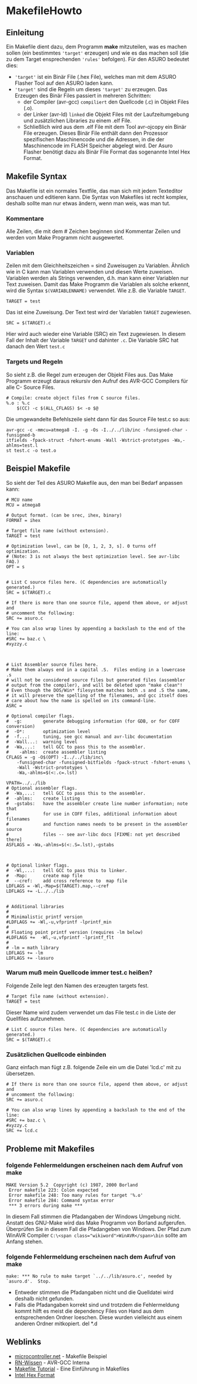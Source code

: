 # MakefileHowto

## Einleitung

Ein Makefile dient dazu, dem Programm **make** mitzuteilen, was es machen sollen (ein bestimmtes `'target'` erzeugen) und wie es das machen soll (die zu dem Target ensprechenden `'rules'` befolgen). Für den ASURO bedeutet dies: 



*   `'target'` ist ein Binär File (.hex File), welches man mit dem ASURO Flasher Tool auf den ASURO laden kann. 
*   `'target'` sind die Regeln um dieses `'target'` zu erzeugen. Das Erzeugen des Binär Files passiert in mehreren Schritten: 
    *   der Compiler (avr-gcc) `compiliert` den Quellcode (.c) in Objekt Files (.o). 
    *   der Linker (avr-ld) `linked` die Objekt Files mit der Laufzeitumgebung und zusätzlichen Libraries zu einem .elf File. 
    *   Schließlich wird aus dem .elf File mit dem Tool avr-ojcopy ein Binär File erzeugen. Dieses Binär File enthält dann den Prozessor spezifischen Maschinencode und die Adressen, in die der Maschinencode im FLASH Speicher abgelegt wird. Der Asuro Flasher benötigt dazu als Binär File Format das sogenannte Intel Hex Format. 



## Makefile Syntax

Das Makefile ist ein normales Textfile, das man sich mit jedem Texteditor anschauen und editieren kann. Die Syntax von Makefiles ist recht komplex, deshalb sollte man nur etwas ändern, wenn man weis, was man tut. 



### Kommentare

Alle Zeilen, die mit dem # Zeichen beginnen sind Kommentar Zeilen und werden vom Make Programm nicht ausgewertet. 



### Variablen

Zeilen mit dem Gleichheitszeichen = sind Zuweisugen zu Variablen. Ähnlich wie in C kann man Variablen verwenden und diesen Werte zuweisen. Variablen werden als Strings verwenden, d.h. man kann einer Variablen nur Text zuweisen. Damit das Make Programm die Variablen als solche erkennt, wird die Syntax `$(VARIABLENNAME)` verwendet. Wie z.B. die Variable `TARGET`. 



    TARGET = test
    

Das ist eine Zuweisung. Der Text test wird der Variablen `TARGET` zugewiesen. 



    SRC = $(TARGET).c
    

Hier wird auch wieder eine Variable (SRC) ein Text zugewiesen. In diesem Fall der Inhalt der Variable `TARGET` und dahinter `.c`. Die Variable SRC hat danach den Wert `test.c` 



### Targets und Regeln

So sieht z.B. die Regel zum erzeugen der Objekt Files aus. Das Make Programm erzeugt daraus rekursiv den Aufruf des AVR-GCC Compilers für alle C- Source Files. 



    # Compile: create object files from C source files.
    %.o : %.c
    	$(CC) -c $(ALL_CFLAGS) $< -o $@
    

Die umgewandelte Befehlszeile sieht dann für das Source File test.c so aus: 

    avr-gcc -c -mmcu=atmega8 -I. -g -Os -I../../lib/inc -funsigned-char -funsigned-b
    itfields -fpack-struct -fshort-enums -Wall -Wstrict-prototypes -Wa,-ahlms=test.l
    st test.c -o test.o
    



## Beispiel Makefile

So sieht der Teil des ASURO Makefile aus, den man bei Bedarf anpassen kann: 



    # MCU name
    MCU = atmega8
    
    # Output format. (can be srec, ihex, binary)
    FORMAT = ihex
    
    # Target file name (without extension).
    TARGET = test
    
    # Optimization level, can be [0, 1, 2, 3, s]. 0 turns off optimization.
    # (Note: 3 is not always the best optimization level. See avr-libc FAQ.)
    OPT = s
    
    
    # List C source files here. (C dependencies are automatically generated.)
    SRC = $(TARGET).c
    
    # If there is more than one source file, append them above, or adjust and
    # uncomment the following:
    SRC += asuro.c
    
    # You can also wrap lines by appending a backslash to the end of the line:
    #SRC += baz.c \
    #xyzzy.c
    
    
    
    # List Assembler source files here.
    # Make them always end in a capital .S.  Files ending in a lowercase .s
    # will not be considered source files but generated files (assembler
    # output from the compiler), and will be deleted upon "make clean"!
    # Even though the DOS/Win* filesystem matches both .s and .S the same,
    # it will preserve the spelling of the filenames, and gcc itself does
    # care about how the name is spelled on its command-line.
    ASRC = 
    
    # Optional compiler flags.
    #  -g:        generate debugging information (for GDB, or for COFF conversion)
    #  -O*:       optimization level
    #  -f...:     tuning, see gcc manual and avr-libc documentation
    #  -Wall...:  warning level
    #  -Wa,...:   tell GCC to pass this to the assembler.
    #    -ahlms:  create assembler listing
    CFLAGS = -g -O$(OPT) -I../../lib/inc\
    	-funsigned-char -funsigned-bitfields -fpack-struct -fshort-enums \
    	-Wall -Wstrict-prototypes \
    	-Wa,-ahlms=$(<:.c=.lst)
    
    VPATH=../../lib
    # Optional assembler flags.
    #  -Wa,...:   tell GCC to pass this to the assembler.
    #  -ahlms:    create listing
    #  -gstabs:   have the assembler create line number information; note that
    #             for use in COFF files, additional information about filenames
    #             and function names needs to be present in the assembler source
    #             files -- see avr-libc docs [FIXME: not yet described there]
    ASFLAGS = -Wa,-ahlms=$(<:.S=.lst),-gstabs 
    
    
    
    # Optional linker flags.
    #  -Wl,...:   tell GCC to pass this to linker.
    #  -Map:      create map file
    #  --cref:    add cross reference to  map file
    LDFLAGS = -Wl,-Map=$(TARGET).map,--cref
    LDFLAGS += -L../../lib
    
    
    # Additional libraries
    #
    # Minimalistic printf version
    #LDFLAGS += -Wl,-u,vfprintf -lprintf_min
    #
    # Floating point printf version (requires -lm below)
    #LDFLAGS +=  -Wl,-u,vfprintf -lprintf_flt
    #
    # -lm = math library
    LDFLAGS += -lm
    LDFLAGS += -lasuro
    
    



### Warum muß mein Quellcode immer test.c heißen?

Folgende Zeile legt den Namen des erzeugten targets fest. 



    # Target file name (without extension).
    TARGET = test
    

Dieser Name wird zudem verwendet um das File test.c in die Liste der Quellfiles aufzunehmen. 



    # List C source files here. (C dependencies are automatically generated.)
    SRC = $(TARGET).c
    



### Zusätzlichen Quellcode einbinden

Ganz einfach man fügt z.B. folgende Zeile ein um die Datei 'lcd.c' mit zu übersetzen. 



    # If there is more than one source file, append them above, or adjust and
    # uncomment the following:
    SRC += asuro.c
    
    # You can also wrap lines by appending a backslash to the end of the line:
    #SRC += baz.c \
    #xyzzy.c
    SRC += lcd.c
    



## Probleme mit Makefiles

### folgende Fehlermeldungen erscheinen nach dem Aufruf von make

    MAKE Version 5.2  Copyright (c) 1987, 2000 Borland
     Error makefile 223: Colon expected
     Error makefile 248: Too many rules for target '%.o'
     Error makefile 284: Command syntax error
     *** 3 errors during make ***
    

In diesem Fall stimmen die Pfadangaben der Windows Umgebung nicht. Anstatt des GNU-Make wird das Make Programm von Borland aufgerufen. Überprüfen Sie in diesem Fall die Pfadangeben von Windows. Der Pfad zum WinAVR Compiler `C:\<span class="wikiword">WinAVR</span>\bin` sollte am Anfang stehen. 



### folgende Fehlermeldung erscheinen nach dem Aufruf von make

    make: *** No rule to make target `../../lib/asuro.c', needed by `asuro.d'.  Stop.
    



*   Entweder stimmen die Pfadangaben nicht und die Quelldatei wird deshalb nicht gefunden. 
*   Falls die Pfadangaben korrekt sind und trotzdem die Fehlermeldung kommt hilft es meist die dependency Files von Hand aus dem entsprechenden Ordner loeschen. Diese wurden vielleicht aus einem anderen Ordner mitkopiert. del *.d 



## Weblinks

*   [microcontroller.net][1] - Makefile Beispiel 
*   [RN-Wissen][2] - AVR-GCC Interna 
*   [Makefile Tutorial][3] - Eine Einführung in Makefiles 
*   [Intel Hex Format][4]

 [1]: http://www.mikrocontroller.net/articles/Beispiel_Makefile
 [2]: http://www.roboternetz.de/wissen/index.php/Avr-gcc/Interna
 [3]: http://www.ijon.de/comp/tutorials/makefile.htm
 [4]: http://www.schulz-koengen.de/biblio/intelhex.htm